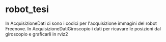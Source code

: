 # robot_tesi


In AcquisizioneDati ci sono i codici per l'acquisizione immagini del robot Freenove.
In AcquisizioneDatiGiroscopio i dati per ricavare le posizioni dal giroscopio e graficarli in rviz2
